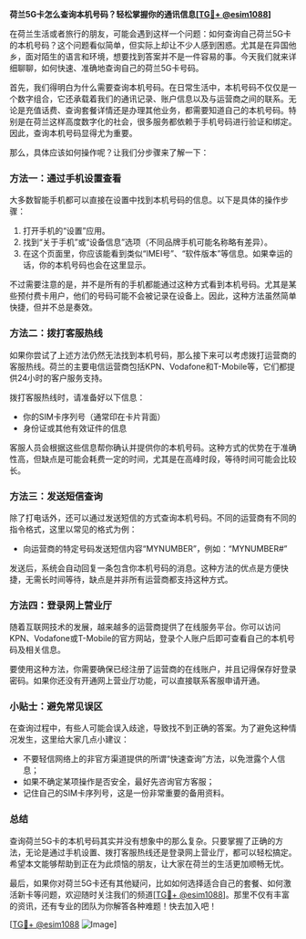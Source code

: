 **荷兰5G卡怎么查询本机号码？轻松掌握你的通讯信息[[TG💪+ @esim1088](https://t.me/s/esim1088)]**

在荷兰生活或者旅行的朋友，可能会遇到这样一个问题：如何查询自己荷兰5G卡的本机号码？这个问题看似简单，但实际上却让不少人感到困惑。尤其是在异国他乡，面对陌生的语言和环境，想要找到答案并不是一件容易的事。今天我们就来详细聊聊，如何快速、准确地查询自己的荷兰5G卡号码。

首先，我们得明白为什么需要查询本机号码。在日常生活中，本机号码不仅仅是一个数字组合，它还承载着我们的通讯记录、账户信息以及与运营商之间的联系。无论是充值话费、查询套餐详情还是办理其他业务，都需要知道自己的本机号码。特别是在荷兰这样高度数字化的社会，很多服务都依赖于手机号码进行验证和绑定。因此，查询本机号码显得尤为重要。

那么，具体应该如何操作呢？让我们分步骤来了解一下：

### 方法一：通过手机设置查看

大多数智能手机都可以直接在设置中找到本机号码的信息。以下是具体的操作步骤：

1. 打开手机的“设置”应用。
2. 找到“关于手机”或“设备信息”选项（不同品牌手机可能名称略有差异）。
3. 在这个页面里，你应该能看到类似“IMEI号”、“软件版本”等信息。如果幸运的话，你的本机号码也会在这里显示。

不过需要注意的是，并不是所有的手机都能通过这种方式看到本机号码。尤其是某些预付费卡用户，他们的号码可能不会被记录在设备上。因此，这种方法虽然简单快捷，但并不总是奏效。

### 方法二：拨打客服热线

如果你尝试了上述方法仍然无法找到本机号码，那么接下来可以考虑拨打运营商的客服热线。荷兰的主要电信运营商包括KPN、Vodafone和T-Mobile等，它们都提供24小时的客户服务支持。

拨打客服热线时，请准备好以下信息：
- 你的SIM卡序列号（通常印在卡片背面）
- 身份证或其他有效证件的信息

客服人员会根据这些信息帮你确认并提供你的本机号码。这种方式的优势在于准确性高，但缺点是可能会耗费一定的时间，尤其是在高峰时段，等待时间可能会比较长。

### 方法三：发送短信查询

除了打电话外，还可以通过发送短信的方式查询本机号码。不同的运营商有不同的指令格式，这里以常见的格式为例：

- 向运营商的特定号码发送短信内容“MYNUMBER”，例如：“MYNUMBER#”

发送后，系统会自动回复一条包含你本机号码的消息。这种方法的优点是方便快捷，无需长时间等待，缺点是并非所有运营商都支持这种方式。

### 方法四：登录网上营业厅

随着互联网技术的发展，越来越多的运营商提供了在线服务平台。你可以访问KPN、Vodafone或T-Mobile的官方网站，登录个人账户后即可查看自己的本机号码及相关信息。

要使用这种方法，你需要确保已经注册了运营商的在线账户，并且记得保存好登录密码。如果你还没有开通网上营业厅功能，可以直接联系客服申请开通。

### 小贴士：避免常见误区

在查询过程中，有些人可能会误入歧途，导致找不到正确的答案。为了避免这种情况发生，这里给大家几点小建议：
- 不要轻信网络上的非官方渠道提供的所谓“快速查询”方法，以免泄露个人信息；
- 如果不确定某项操作是否安全，最好先咨询官方客服；
- 记住自己的SIM卡序列号，这是一份非常重要的备用资料。

### 总结

查询荷兰5G卡的本机号码其实并没有想象中的那么复杂。只要掌握了正确的方法，无论是通过手机设置、拨打客服热线还是登录网上营业厅，都可以轻松搞定。希望本文能够帮助到正在为此烦恼的朋友，让大家在荷兰的生活更加顺畅无忧。

最后，如果你对荷兰5G卡还有其他疑问，比如如何选择适合自己的套餐、如何激活新卡等问题，欢迎随时关注我们的频道[[TG💪+ @esim1088](https://t.me/s/esim1088)]。那里不仅有丰富的资讯，还有专业的团队为你解答各种难题！快去加入吧！

[[TG💪+ @esim1088](https://t.me/s/esim1088) ![Image](https://i.postimg.cc/4NQfJmqS/Snipaste-2025-05-13-00-14-12.png)]